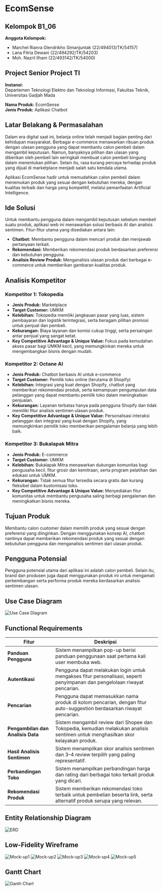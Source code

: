 # EcomSense

## Kelompok B1_06
**Anggota Kelompok:**
- Marchel Rianra Glendrikho Simanjuntak (22/494013/TK/54157)
- Lana Fitria Dewani (22/494292/TK/54203)
- Moh. Nazril Ilham (22/493142/TK/54000)

## Project Senior Project TI
**Instansi:**  
Departemen Teknologi Elektro dan Teknologi Informasi, Fakultas Teknik, Universitas Gadjah Mada

**Nama Produk:** EcomSense  
**Jenis Produk:** Aplikasi Chatbot  

## Latar Belakang & Permasalahan
Dalam era digital saat ini, belanja online telah menjadi bagian penting dari kehidupan masyarakat. Berbagai e-commerce menawarkan ribuan produk dengan ulasan pengguna yang dapat membantu calon pembeli dalam mengambil keputusan. Namun, banyaknya pilihan dan ulasan yang diberikan oleh pembeli lain seringkali membuat calon pembeli bingung dalam menentukan pilihan. Selain itu, rasa kurang percaya terhadap produk yang dijual di marketplace menjadi salah satu kendala utama.

Aplikasi EcomSense hadir untuk memudahkan calon pembeli dalam menemukan produk yang sesuai dengan kebutuhan mereka, dengan kualitas terbaik dan harga yang kompetitif, melalui pemanfaatan Artificial Intelligence.

## Ide Solusi
Untuk membantu pengguna dalam mengambil keputusan sebelum membeli suatu produk, aplikasi web ini menawarkan solusi berbasis AI dan analisis sentimen. Fitur-fitur utama yang disediakan antara lain:

- **Chatbot:** Membantu pengguna dalam mencari produk dan menjawab pertanyaan terkait.
- **Rekomendasi:** Memberikan rekomendasi produk berdasarkan preferensi dan kebutuhan pengguna.
- **Analisis Review Produk:** Menganalisis ulasan produk dari berbagai e-commerce untuk memberikan gambaran kualitas produk.

## Analisis Kompetitor

### Kompetitor 1: Tokopedia
- **Jenis Produk:** Marketplace  
- **Target Customer:** UMKM  
- **Kelebihan:** Tokopedia memiliki jangkauan pasar yang luas, sistem pembayaran dan logistik terintegrasi, serta beragam pilihan promosi untuk penjual dan pembeli.  
- **Kekurangan:** Biaya layanan dan komisi cukup tinggi, serta persaingan antar penjual yang sangat ketat.  
- **Key Competitive Advantage & Unique Value:** Fokus pada kemudahan akses pasar bagi UMKM kecil, yang memungkinkan mereka untuk mengembangkan bisnis dengan mudah.  

### Kompetitor 2: Octane AI
- **Jenis Produk:** Chatbot berbasis AI untuk e-commerce  
- **Target Customer:** Pemilik toko online (terutama di Shopify)  
- **Kelebihan:** Integrasi yang kuat dengan Shopify, chatbot yang memberikan rekomendasi produk, serta kemampuan pengumpulan data pelanggan yang dapat membantu pemilik toko dalam meningkatkan penjualan.  
- **Kekurangan:** Layanan terbatas hanya pada pengguna Shopify dan tidak memiliki fitur analisis sentimen ulasan produk.  
- **Key Competitive Advantage & Unique Value:** Personalisasi interaksi pelanggan dan integrasi yang kuat dengan Shopify, yang memungkinkan pemilik toko memberikan pengalaman belanja yang lebih baik.  

### Kompetitor 3: Bukalapak Mitra
- **Jenis Produk:** E-commerce  
- **Target Customer:** UMKM  
- **Kelebihan:** Bukalapak Mitra menawarkan dukungan komunitas bagi pengusaha kecil, fitur grosir dan kemitraan, serta program pelatihan dan edukasi untuk UMKM.  
- **Kekurangan:** Tidak semua fitur tersedia secara gratis dan kurang fleksibel dalam kustomisasi toko.  
- **Key Competitive Advantage & Unique Value:** Menyediakan fitur komunitas untuk membantu pengusaha saling berbagi pengalaman dan meningkatkan bisnis mereka.

## Tujuan Produk
Membantu calon customer dalam memilih produk yang sesuai dengan preferensi yang diinginkan. Dengan menggunakan konsep AI, chatbot nantinya dapat memberikan rekomendasi produk yang sesuai dengan kebutuhan pengguna dan menganalisis sentimen dari ulasan produk.

## Pengguna Potensial
Pengguna potensial utama dari aplikasi ini adalah calon pembeli. Selain itu, brand dan produsen juga dapat menggunakan produk ini untuk mengamati perkembangan serta performa produk mereka berdasarkan analisis sentimen ulasan.

## Use Case Diagram
![Use Case Diagram](use-case-diagram.png)

## Functional Requirements

| **Fitur**                        | **Deskripsi**                                                                                                                       |
|----------------------------------|-------------------------------------------------------------------------------------------------------------------------------------|
| **Panduan Pengguna**             | Sistem menampilkan pop-up berisi panduan penggunaan saat pertama kali user membuka web.                                              |
| **Autentikasi**                  | Pengguna dapat melakukan login untuk mengakses fitur personalisasi, seperti penyimpanan dan pengelolaan riwayat pencarian.           |
| **Pencarian**                    | Pengguna dapat memasukkan nama produk di kolom pencarian, dengan fitur auto-suggestion berdasarkan riwayat pencarian.                |
| **Pengambilan dan Analisis Data**| Sistem mengambil review dari Shopee dan Tokopedia, kemudian melakukan analisis sentimen untuk menghasilkan skor kelayakan produk.    |
| **Hasil Analisis Sentimen**      | Sistem menampilkan skor analisis sentimen dan 3–4 review terpilih yang paling representatif.                                          |
| **Perbandingan Toko**            | Sistem menampilkan perbandingan harga dan rating dari berbagai toko terkait produk yang dicari.                                       |
| **Rekomendasi Produk**           | Sistem memberikan rekomendasi toko terbaik untuk pembelian beserta link, serta alternatif produk serupa yang relevan.                |

## Entity Relationship Diagram
![ERD](erd.png)

## Low-Fidelity Wireframe
![Mock-up1](Picture1.jpg)
![Mock-up2](Picture2.jpg)
![Mock-up3](Picture3.jpg)
![Mock-up4](Picture4.jpg)
![Mock-up5](./Test/Picture5.jpg)

## Gantt Chart
![Gantt-Chart](gant-chart.png)
